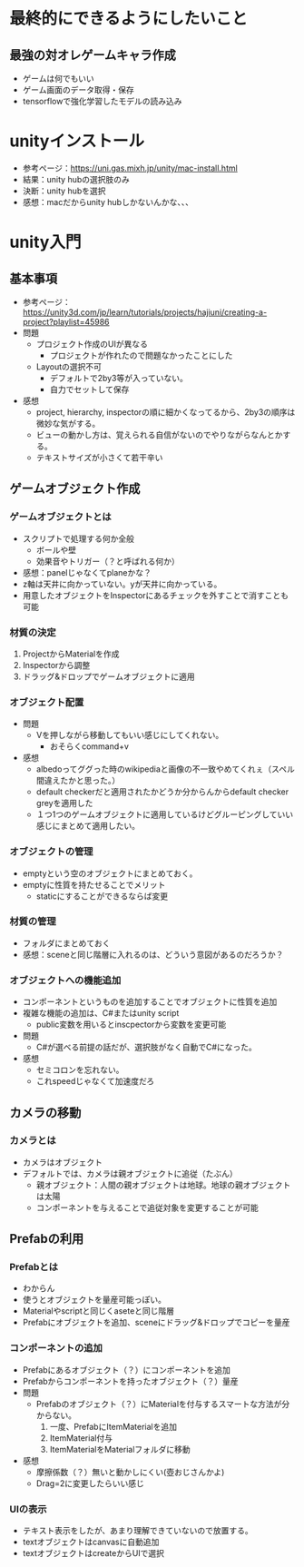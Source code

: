# 最終的にできるようにしたいこと
## 最強の対オレゲームキャラ作成
- ゲームは何でもいい
- ゲーム画面のデータ取得・保存
- tensorflowで強化学習したモデルの読み込み


# unityインストール
- 参考ページ：https://uni.gas.mixh.jp/unity/mac-install.html
- 結果：unity hubの選択肢のみ
- 決断：unity hubを選択
- 感想：macだからunity hubしかないんかな、、、

# unity入門
## 基本事項
- 参考ページ：https://unity3d.com/jp/learn/tutorials/projects/hajiuni/creating-a-project?playlist=45986
- 問題
    - プロジェクト作成のUIが異なる
        - プロジェクトが作れたので問題なかったことにした
    - Layoutの選択不可
        - デフォルトで2by3等が入っていない。
        - 自力でセットして保存
- 感想
    - project, hierarchy, inspectorの順に細かくなってるから、2by3の順序は微妙な気がする。
    - ビューの動かし方は、覚えられる自信がないのでやりながらなんとかする。
    - テキストサイズが小さくて若干辛い

## ゲームオブジェクト作成

### ゲームオブジェクトとは
- スクリプトで処理する何か全般
    - ボールや壁
    - 効果音やトリガー（？と呼ばれる何か）
- 感想：panelじゃなくてplaneかな？
- z軸は天井に向かっていない。yが天井に向かっている。
- 用意したオブジェクトをInspectorにあるチェックを外すことで消すことも可能

### 材質の決定
1. ProjectからMaterialを作成
1. Inspectorから調整
1. ドラッグ&ドロップでゲームオブジェクトに適用

### オブジェクト配置
- 問題
    - Vを押しながら移動してもいい感じにしてくれない。
        - おそらくcommand+v
- 感想
    - albedoってググった時のwikipediaと画像の不一致やめてくれぇ（スペル間違えたかと思った。）
    - default checkerだと適用されたかどうか分からんからdefault checker greyを適用した
    - １つ1つのゲームオブジェクトに適用しているけどグルーピングしていい感じにまとめて適用したい。

### オブジェクトの管理
- emptyという空のオブジェクトにまとめておく。
- emptyに性質を持たせることでメリット
    - staticにすることができるならば変更

### 材質の管理
- フォルダにまとめておく
- 感想：sceneと同じ階層に入れるのは、どういう意図があるのだろうか？


### オブジェクトへの機能追加
- コンポーネントというものを追加することでオブジェクトに性質を追加
- 複雑な機能の追加は、C#またはunity script
    - public変数を用いるとinscpectorから変数を変更可能
- 問題
    - C#が選べる前提の話だが、選択肢がなく自動でC#になった。
- 感想
    - セミコロンを忘れない。
    - これspeedじゃなくて加速度だろ


## カメラの移動

### カメラとは
- カメラはオブジェクト
- デフォルトでは、カメラは親オブジェクトに追従（たぶん）
    - 親オブジェクト：人間の親オブジェクトは地球。地球の親オブジェクトは太陽
    - コンポーネントを与えることで追従対象を変更することが可能

## Prefabの利用
### Prefabとは
- わからん
- 使うとオブジェクトを量産可能っぽい。
- Materialやscriptと同じくaseteと同じ階層
- Prefabにオブジェクトを追加、sceneにドラッグ&ドロップでコピーを量産

### コンポーネントの追加
- Prefabにあるオブジェクト（？）にコンポーネントを追加
- Prefabからコンポーネントを持ったオブジェクト（？）量産
- 問題
    - Prefabのオブジェクト（？）にMaterialを付与するスマートな方法が分からない。
        1. 一度、PrefabにItemMaterialを追加
        1. ItemMaterial付与
        1. ItemMaterialをMaterialフォルダに移動
- 感想
    - 摩擦係数（？）無いと動かしにくい(壺おじさんかよ)
    - Drag=2に変更したらいい感じ

### UIの表示
- テキスト表示をしたが、あまり理解できていないので放置する。
- textオブジェクトはcanvasに自動追加
- textオブジェクトはcreateからUIで選択

### 